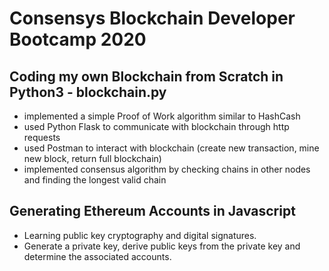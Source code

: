 # Consensys Blockchain Developer Bootcamp 2020

## Coding my own Blockchain from Scratch in Python3 - blockchain.py

- implemented a simple Proof of Work algorithm similar to HashCash
- used Python Flask to communicate with blockchain through http requests
- used Postman to interact with blockchain (create new transaction, mine new block, return full blockchain)
- implemented consensus algorithm by checking chains in other nodes and finding the longest valid chain

## Generating Ethereum Accounts in Javascript
- Learning public key cryptography and digital signatures. 
- Generate a private key, derive public keys from the private key and determine the associated accounts.
